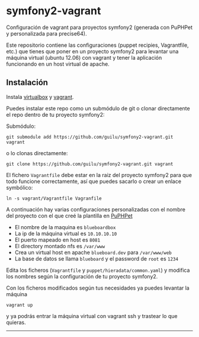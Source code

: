 # symfony2-vagrant

Configuración de vagrant para proyectos symfony2 (generada con PuPHPet y personalizada para precise64).

Este repositorio contiene las configuraciones (puppet recipies, Vagrantfile, etc.) que tienes que poner en un proyecto symfony2 para levantar una máquina virtual (ubuntu 12.06) con vagrant y tener la aplicación funcionando en un host virtual de apache.

## Instalación

Instala [virtualbox](https://www.virtualbox.org/) y [vagrant](http://www.vagrantup.com/).

Puedes instalar este repo como un submódulo de git o clonar directamente el repo dentro de tu proyecto symfony2:

Submódulo:

	git submodule add https://github.com/guilu/symfony2-vagrant.git vagrant

o lo clonas directamente:

	git clone https://github.com/guilu/symfony2-vagrant.git vagrant


El fichero `Vagrantfile` debe estar en la raiz del proyecto symfony2 para que todo funcione correctamente, así que puedes sacarlo o crear un enlace symbólico:

	ln -s vagrant/Vagrantfile Vagranfile

A continuación hay varias configuraciones personalizadas con el nombre del proyecto con el que creé la plantilla en [PuPHPet](https://puphpet.com/)


* El nombre de la maquina es `blueboardbox`
* La ip de la máquina virtual es `10.10.10.10`
* El puerto mapeado en host es `8081`
* El directory montado nfs es `/var/www`
* Crea un virtual host en apache `blueboard.dev` para `/var/www/web`
* La base de datos se llama `blueboard` y el password de `root` es `1234`


Edita los ficheros (`Vagrantfile` y `puppet/hieradata/common.yaml`) y modifica los nombres según la configuración de tu proyecto symfony2.

Con los ficheros modificados según tus necesidades ya puedes levantar la máquina

	vagrant up

y ya podrás entrar la máquina virtual con vagrant ssh y trastear lo que quieras.

---